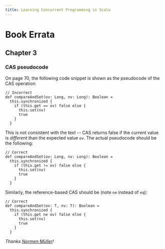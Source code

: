 ```yaml
---
title: Learning Concurrent Programming in Scala
---
```


# Book Errata

## Chapter 3

### CAS pseudocode

On page 70, the following code snippet is shown as the pseudocode of the CAS operation:

    // Incorrect
    def compareAndSet(ov: Long, nv: Long): Boolean =
      this.synchronized {
        if (this.get == ov) false else {
          this.set(nv)
          true
        } 
      }

This is not consistent with the text -- CAS returns false if the current value is
*different* than the expected value `ov`.
The actual pseudocode should be the following:

    // Correct
    def compareAndSet(ov: Long, nv: Long): Boolean =
      this.synchronized {
        if (this.get != ov) false else {
          this.set(nv)
          true
        } 
      }

Similarly, the reference-based CAS should be (note `ne` instead of `eq`):

    // Correct
    def compareAndSet(ov: T, nv: T): Boolean =
      this.synchronized {
        if (this.get ne ov) false else {
          this.set(nv)
          true
        } 
      }

*Thanks [Normen Müller](https://github.com/normenmueller)!*
